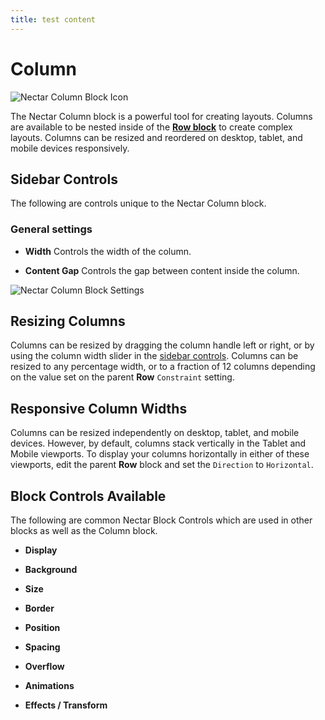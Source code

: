 ```yaml
---
title: test content
---
```

# **Column**

![Nectar Column Block Icon](https://docs.nectarblocks.com/assets/images/column-929c54cd1509d25676b7c2a85b3262de.png)

The Nectar Column block is a powerful tool for creating layouts. Columns are available to be nested inside of the [**Row block**](https://docs.nectarblocks.com/blocks/row) to create complex layouts. Columns can be resized and reordered on desktop, tablet, and mobile devices responsively.

## **Sidebar Controls**

The following are controls unique to the Nectar Column block.

### **General settings**

*   **Width** Controls the width of the column.
    
*   **Content Gap** Controls the gap between content inside the column.
    

![Nectar Column Block Settings](https://docs.nectarblocks.com/assets/images/column_sidebar-settings-5ddc18d923777d5fa2255d52d1bffa8c.png)

## **Resizing Columns**

Columns can be resized by dragging the column handle left or right, or by using the column width slider in the [sidebar controls](https://docs.nectarblocks.com/blocks/column#sidebar-controls). Columns can be resized to any percentage width, or to a fraction of 12 columns depending on the value set on the parent **Row** `Constraint` setting.

## **Responsive Column Widths**

Columns can be resized independently on desktop, tablet, and mobile devices. However, by default, columns stack vertically in the Tablet and Mobile viewports. To display your columns horizontally in either of these viewports, edit the parent **Row** block and set the `Direction` to `Horizontal`.

## **Block Controls Available**

The following are common Nectar Block Controls which are used in other blocks as well as the Column block.

*   **Display**
    
*   **Background**
    
*   **Size**
    
*   **Border**
    
*   **Position**
    
*   **Spacing**
    
*   **Overflow**
    
*   **Animations**
    
*   **Effects / Transform**